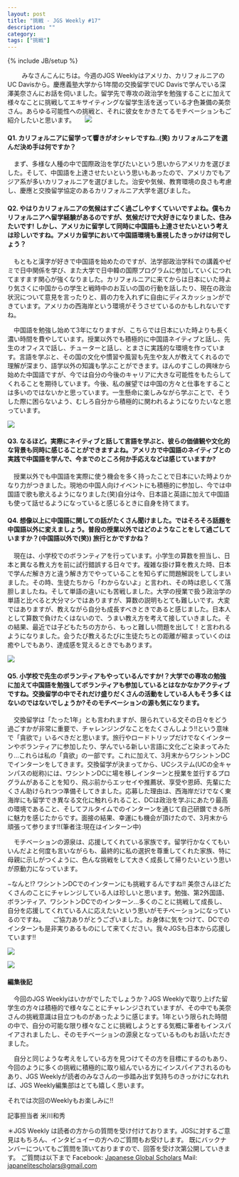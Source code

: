 ```yaml
---
layout: post
title: "挑戦 - JGS Weekly #17"
description: ""
category: 
tags: ["挑戦"]
---
```

{% include JB/setup %}

　
　みなさんこんにちは。今週のJGS Weeklyはアメリカ、カリフォルニアのUC Davisから。慶應義塾大学から1年間の交換留学でUC Davisで学んでいる深澤美奈さんにお話を伺いました。留学先で専攻の政治学を勉強することに加えて様々なことに挑戦してエキサイティングな留学生活を送っている才色兼備の美奈さん。あらゆる可能性への挑戦と、それに彼女をかきたてるモチベーションもご紹介したいと思います。
　
![]({{site.url}}/assets/uploads/17/selfie.jpg)

#### Q1. カリフォルニアに留学って響きがオシャレですね..(笑) カリフォルニアを選んだ決め手は何ですか？　まず、多様な人種の中で国際政治を学びたいという思いからアメリカを選びました。そして、中国語を上達させたいという思いもあったので、アメリカでもアジア系が多いカリフォルニアを選びました。治安や気候、教育環境の良さも考慮し、慶應と交換留学協定のあるカリフォルニア大学を選びました。　#### Q2. やはりカリフォルニアの気候はすごく過ごしやすくていいですよね。僕もカリフォルニアへ留学経験があるのですが、気候だけで大好きになりました、住みたいです! しかし、アメリカに留学して同時に中国語も上達させたいという考えは珍しいですね。アメリカ留学において中国語環境も重視したきっかけは何でしょう？　もともと漢字が好きで中国語を始めたのですが、法学部政治学科での講義やゼミで日中関係を学び、また大学で日中韓の国際プログラムに参加していくにつれてますます関心が強くなりました。カリフォルニアに来てからは日本にいた時より気さくに中国からの学生と戦時中のお互いの国の行動を話したり、現在の政治状況について意見を言ったりと、肩の力を入れずに自由にディスカッションができています。アメリカの西海岸という環境がそうさせているのかもしれないですね。
　中国語を勉強し始めて3年になりますが、こちらでは日本にいた時よりも長く濃い時間を費やしています。授業以外でも積極的に中国語ネイティブと話し、先生のオフィスで話し、チューターと話し、とまさに実践的な環境を作っています。言語を学ぶと、その国の文化や慣習や風習も先生や友人が教えてくれるので理解が深まり、語学以外の知識も学ぶことができます。ほんのすこしの興味から始めた中国語ですが、今では自分の今後のキャリアに大きな可能性をもたらしてくれることを期待しています。今後、私の展望では中国の方々と仕事をすることは多いのではないかと思っています。一生懸命に楽しみながら学ぶことで、そうした際に困らないよう、むしろ自分から積極的に関われるようになりたいなと思っています。![]({{site.url}}/assets/uploads/17/chinese.jpg)#### Q3. なるほど。実際にネイティブと話して言語を学ぶと、彼らの価値観や文化的な背景も同時に感じることができますよね。アメリカで中国語のネイティブとの実践で中国語を学んで、今までのところ何か手応えなどは感じていますか?　授業以外でも中国語を実際に使う機会を多く持ったことで日本にいた時よりかなり力がつきました。現地の中国人向けイベントにも積極的に参加し、今では中国語で歌も歌えるようになりました(笑)自分は今、日本語と英語に加えて中国語も使って話せるようになっていると感じるときに自身を持てます。#### Q4. 想像以上に中国語に関しての話がたくさん聞けました。ではそろそろ話題を中国語以外に変えましょう。普段の授業以外ではどのようなことをして過ごしていますか？(中国語以外で(笑)) 旅行とかですかね？　現在は、小学校でのボランティアを行っています。小学生の算数を担当し、日本と異なる教え方を前に試行錯誤する日々です。複雑な掛け算を教えた時、日本で学んだ解き方と違う解き方でやっていることを知らずに問題解説をしてしまいました。その時、生徒たちから「わからないよ」と言われ、その時は悲しくて落胆しましたね。そして単語の違いにも苦戦しました。大学の授業で扱う政治学の単語と比べると大分マシではありますが、算数の説明もとても難しいです。大変ではありますが、教えながら自分も成長すべきときであると感じました。日本人として算数で負けたくはないので、うまい教え方を考えて接していきました。その結果、最近では子どもたちの方から、もっと難しい問題を出して！と言われるようになりました。会うたび教えるたびに生徒たちとの距離が縮まっていくのは癒やしでもあり、達成感を覚えるときでもあります。

![]({{site.url}}/assets/uploads/17/withgermanfamily.jpg)
#### Q5. 小学校で先生のボランティアもやっているんですか!？大学での専攻の勉強に加えて中国語を勉強してボランティアも参加しているとはなかなかアクティブですね。交換留学の中でそれだけ盛りだくさんの活動をしている人もそう多くはないのではないでしょうか?そのモチベーションの源も気になります。　交換留学は「たった1年」とも言われますが、限られている文その日々をどう過ごすかが非常に重要で、チャレンジングなことをたくさんしよう!!という意味で「貪欲で」いるべきだと思います。旅行やロードトリップだけでなくインターンやボランティアに参加したり、学んでいる新しい言語に文化ごと染まってみたり…これらは私の「貪欲」の一部です。これに加えて、3月末からワシントンDCでインターンをしてきます。交換留学が決まってから、UCシステム(UCの全キャンパスの総称)には、ワシントンDCに場を移しインターンと授業を並行するプログラムがあることを知り、飛ぶ前からエッセイや推薦状、享受や恩師、先輩にたくさん助けられつつ準備そしてきました。応募した理由は、西海岸だけでなく東海岸にも留学でき異なる文化に触れられること、DCは政治を学ぶにあたり最高の環境であること、そしてフルタイムでのインターンを通じて自己研鑚できる所に魅力を感じたからです。面接の結果、幸運にも機会が頂けたので、3月末から頑張って参ります!!(筆者注:現在はインターン中)
　モチベーションの源泉は、応援してくれている家族です。留学行かなくてもいいんだよと何度も言いながらも、最終的に私の選択を尊重してくれた家族、特に母親に示しがつくように、色んな挑戦をして大きく成長して帰りたいという思いが原動力になっています。 −なんと!? ワシントンDCでのインターンにも挑戦するんですね!! 美奈さんほどたくさんのことにチャレンジしている人は珍しいと思います。勉強、第2外国語、ボランティア、ワシントンDCでのインターン…多くのことに挑戦して成長し、自分を応援してくれている人に応えたいという思いがモチベーションになっているのですね。　ご協力ありがとうございました。お身体に気をつけて、DCでのインターンも是非実りあるものにして来てください。我々JGSも日本から応援しています!!
![]({{site.url}}/assets/uploads/17/withadogindesert.jpg)


![]({{site.url}}/assets/uploads/17/halloween.jpg)


#### 編集後記
　今回のJGS Weeklyはいかがでしたでしょうか？JGS Weeklyで取り上げた留学生の方々は積極的で様々なことにチャレンジされていますが、その中でも美奈さんの挑戦意識は目立つものがあったように感じます。1年という限られた時間の中で、自分の可能な限り様々なことに挑戦しようとする気概に筆者もインスパイアされましたし、そのモチベーションの源泉となっているものもお話いただきました。

　自分と同じような考えをしている方を見つけてその方を目標にするのもあり、今回のように多くの挑戦に積極的に取り組んでいる方にインスパイアされるのもあり、JGS Weeklyが読者のみなさんの一歩踏み出す気持ちのきっかけになれれば、JGS Weekly編集部はとても嬉しく思います。それでは次回のWeeklyもお楽しみに!!

記事担当者
米川和秀

＊JGS Weekly は読者の方からの質問を受け付けております。JGSに対するご意見はもちろん、インタビュイーの方へのご質問もお受けします。
既にバックナンバーについてもご質問を頂いておりますので、回答を受け次第公開していきます。
ご質問は以下まで
Facebook: [Japanese Global Scholars](https://www.facebook.com/Japanese.Global.Scholars)
Mail: japanelitescholars@gmail.com